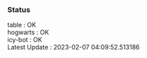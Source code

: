 ### Status


table : OK  
hogwarts : OK  
icy-bot : OK  
Latest Update : 2023-02-07 04:09:52.513186
